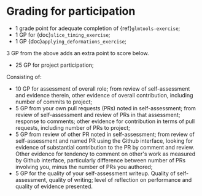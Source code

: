 # Grading for participation

- 1 grade point for adequate completion of {ref}`glmtools-exercise`;
- 1 GP for {doc}`slice_timing_exercise`;
- 1 GP {doc}`applying_deformations_exercise`;

3 GP from the above adds an extra point to score below.

- 25 GP for project participation;

Consisting of:

- 10 GP for assessment of overall role; from review of self-assessment and
  evidence therein, other evidence of overall contribution, including number
  of commits to project;
- 5 GP from your own pull requests (PRs) noted in self-assessment; from review
  of self-assessment and review of PRs in that assessment; response to
  comments; other evidence for contribution in terms of pull requests,
  including number of PRs to project;
- 5 GP from review of other PR noted in self-assessment; from review of
  self-assessment and named PR using the Github interface, looking for
  evidence of substantial contribution to the PR by comment and review.
  Other evidence for tendency to comment on other's work as measured by Github
  interface, particularly difference between number of PRs involving you,
  minus the number of PRs you authored;
- 5 GP for the quality of your self-assessment writeup.  Quality of
  self-assessment, quality of writing; level of reflection on performance and
  quality of evidence presented.
